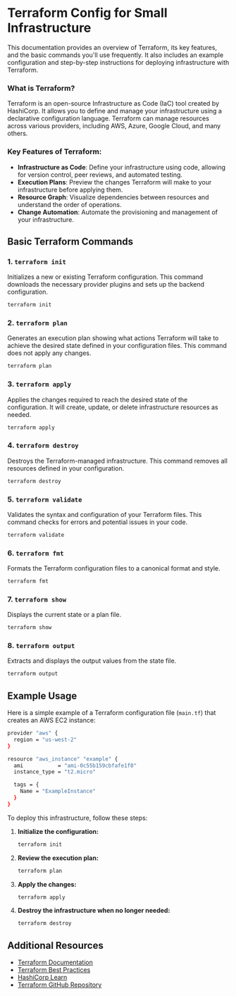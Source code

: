 # Terraform Config for Small Infrastructure

This documentation provides an overview of Terraform, its key features, and the basic commands you'll use frequently. It also includes an example configuration and step-by-step instructions for deploying infrastructure with Terraform.

### What is Terraform?

Terraform is an open-source Infrastructure as Code (IaC) tool created by HashiCorp. It allows you to define and manage your infrastructure using a declarative configuration language. Terraform can manage resources across various providers, including AWS, Azure, Google Cloud, and many others.

### Key Features of Terraform:

- **Infrastructure as Code**: Define your infrastructure using code, allowing for version control, peer reviews, and automated testing.
- **Execution Plans**: Preview the changes Terraform will make to your infrastructure before applying them.
- **Resource Graph**: Visualize dependencies between resources and understand the order of operations.
- **Change Automation**: Automate the provisioning and management of your infrastructure.

## Basic Terraform Commands

### 1. `terraform init`

Initializes a new or existing Terraform configuration. This command downloads the necessary provider plugins and sets up the backend configuration.

```sh
terraform init
```

### 2. `terraform plan`

Generates an execution plan showing what actions Terraform will take to achieve the desired state defined in your configuration files. This command does not apply any changes.

```sh
terraform plan
```

### 3. `terraform apply`

Applies the changes required to reach the desired state of the configuration. It will create, update, or delete infrastructure resources as needed.

```sh
terraform apply
```

### 4. `terraform destroy`

Destroys the Terraform-managed infrastructure. This command removes all resources defined in your configuration.

```sh
terraform destroy
```

### 5. `terraform validate`

Validates the syntax and configuration of your Terraform files. This command checks for errors and potential issues in your code.

```sh
terraform validate
```

### 6. `terraform fmt`

Formats the Terraform configuration files to a canonical format and style.

```sh
terraform fmt
```

### 7. `terraform show`

Displays the current state or a plan file.

```sh
terraform show
```

### 8. `terraform output`

Extracts and displays the output values from the state file.

```sh
terraform output
```

## Example Usage

Here is a simple example of a Terraform configuration file (`main.tf`) that creates an AWS EC2 instance:

```sh
provider "aws" {
  region = "us-west-2"
}

resource "aws_instance" "example" {
  ami           = "ami-0c55b159cbfafe1f0"
  instance_type = "t2.micro"

  tags = {
    Name = "ExampleInstance"
  }
}
```

To deploy this infrastructure, follow these steps:

1. **Initialize the configuration:**

   ```sh
   terraform init
   ```

2. **Review the execution plan:**

   ```sh
   terraform plan
   ```

3. **Apply the changes:**

   ```sh
   terraform apply
   ```

4. **Destroy the infrastructure when no longer needed:**

   ```sh
   terraform destroy
   ```

## Additional Resources

- [Terraform Documentation](https://www.terraform.io/docs)
- [Terraform Best Practices](https://www.terraform-best-practices.com)
- [HashiCorp Learn](https://learn.hashicorp.com/terraform)
- [Terraform GitHub Repository](https://github.com/hashicorp/terraform)
